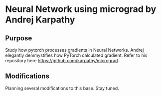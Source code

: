 # Neural Network using micrograd by Andrej Karpathy
## Purpose
Study how pytorch processes gradients in Neural Networks. Andrej elegantly demmystifies how PyTorch calculated gradient. 
Refer to his repository here https://github.com/karpathy/micrograd.

## Modifications
Planning several modifications to this base. Stay tuned.
